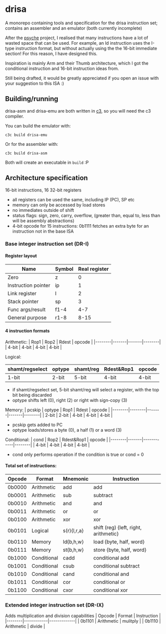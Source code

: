 # drisa

A monorepo containing tools and specification for the drisa instruction set; contains an assembler and an emulator (both currently incomplete)

After the [psyche](https://github.com/tmkcell/psyche) project, I realised that many instructions have a lot of wasted space that can be used. 
For example, an ld instruction uses the I-type instruction format, but without actually using the the 16-bit immediate section!
For this reason, I have designed this.

Inspiration is mainly Arm and their Thumb architecture, which I got the conditional instruction and 16-bit instruction ideas from.

Still being drafted, it would be greatly appreciated if you open an issue with your suggestion to this ISA :)

## Building/running

drisa-asm and drisa-emu are both written in [c3](https://c3-lang.org/), so you will need the c3 compiler.

You can build the emulator with:
```
c3c build drisa-emu 
```
Or for the assembler with:
```
c3c build drisa-asm
```
Both will create an executable in `build` :P

## Architecture specification

16-bit instructions, 16 32-bit registers
- all registers can be used the same, including IP (PC), SP etc
- memory can only be accessed by load stores
- no immediates outside of shift
- status flags: sign, zero, carry, overflow, (greater than, equal to, less than will be assembly abstractions) 
- 4-bit opcode for 15 instructions: 0b1111 fetches an extra byte for an instruction not in the base ISA

### Base integer instruction set (DR-I)
#### Register layout
| Name                | Symbol | Real register |
|---------------------|--------|---------------|
| Zero                | z      | 0             |
| Instruction pointer | ip     | 1             |
| Link register       | l      | 2             |
| Stack pointer       | sp     | 3             |
| Func args/result    | f1-4   | 4-7           |
| General purpose     | r1-8   | 8-15          |

#### 4 instruction formats
Arithmetic:
| Rop1   | Rop2  | Rdest | opcode |
|--------|-------|-------|--------|
| 4-bit  | 4-bit | 4-bit | 4-bit  |

Logical:

| shamt/regselect | optype | shamt/reg | Rdest&Rop1 | opcode |
|-----------------|--------|-----------|------------|--------|
| 1-bit           | 2-bit | 5-bit      | 4-bit      | 4-bit  |

- if shamt/regselect set, 5-bit shamt/reg will select a register, with the top bit being discarded
- optype shifts left (0), right (2) or right with sign-copy (3)

Memory:
| pcskip | optype | Rop1  | Rdest | opcode |
|--------|--------|-------|-------|--------|
| 2-bit  | 2-bit  | 4-bit | 4-bit | 4-bit  |

- pcskip gets added to PC
- optype loads/stores a byte (0), a half (1) or a word (3)

Conditional:
| cond   | Rop2  | Rdest&Rop1 | opcode |
|--------|-------|------------|--------|
| 4-bit  | 4-bit | 4-bit      | 4-bit  |

- cond only performs operation if the condition is true or cond = 0

#### Total set of instructions:
| Opcode | Format      | Mnemonic    | Instruction                           |
|--------|-------------|-------------|---------------------------------------|
| 0b0000 | Arithmetic  | add         | add                                   |
| 0b0001 | Arithmetic  | sub         | subtract                              |
| 0b0010 | Arithmetic  | and         | and                                   |
| 0b0011 | Arithmetic  | or          | or                                    |
| 0b0100 | Arithmetic  | xor         | xor                                   |
| 0b0101 | Logical     | s(r){l,r,a} | shift (reg) {left, right, arithmetic} |
| 0b0110 | Memory      | ld{b,h,w}   | load {byte, half, word}               |
| 0b0111 | Memory      | st{b,h,w}   | store {byte, half, word}              |
| 0b1000 | Conditional | cadd        | conditional add                       |
| 0b1001 | Conditional | csub        | conditional subtract                  |
| 0b1010 | Conditional | cand        | conditional and                       |
| 0b1011 | Conditional | cor         | conditional or                        |
| 0b1100 | Conditional | cxor        | conditional xor                       |
### Extended integer instruction set (DR-IX)
Adds multiplication and division capabilities
| Opcode | Format     | Instruction |
|--------|------------|-------------|
| 0b1101 | Arithmetic | mulitply    |
| 0b1110 | Arithmetic | divide      |
